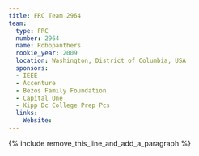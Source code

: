 ```yaml
---
title: FRC Team 2964
team:
  type: FRC
  number: 2964
  name: Robopanthers
  rookie_year: 2009
  location: Washington, District of Columbia, USA
  sponsors:
  - IEEE
  - Accenture
  - Bezos Family Foundation
  - Capital One
  - Kipp Dc College Prep Pcs
  links:
    Website:
---
```


{% include remove_this_line_and_add_a_paragraph %}